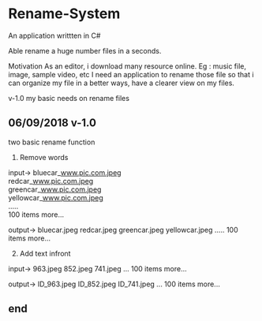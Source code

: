 # Rename-System

An application writtten in C#

Able rename a huge number files in a seconds.

Motivation
As an editor, i download many resource online.
Eg : music file, image, sample video, etc
I need an application to rename those file so that i can organize my file in a better ways, have a clearer view on my files.

v-1.0 my basic needs on rename files 


06/09/2018        v-1.0
-----------------------

two basic rename function

1. Remove words

input->
bluecar_www.pic.com.jpeg                
redcar_www.pic.com.jpeg         
greencar_www.pic.com.jpeg       
yellowcar_www.pic.com.jpeg   
.....                         
100 items more...            

output->
bluecar.jpeg
redcar.jpeg
greencar.jpeg
yellowcar.jpeg
.....
100 items more...



2. Add text infront

input->
963.jpeg
852.jpeg
741.jpeg
...
100 items more...           

output->
ID_963.jpeg
ID_852.jpeg
ID_741.jpeg
...
100 items more...



end
--------------------------

